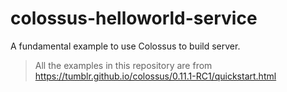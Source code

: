 # colossus-helloworld-service


A fundamental example to use Colossus to build server.

> All the examples in this repository are from https://tumblr.github.io/colossus/0.11.1-RC1/quickstart.html
